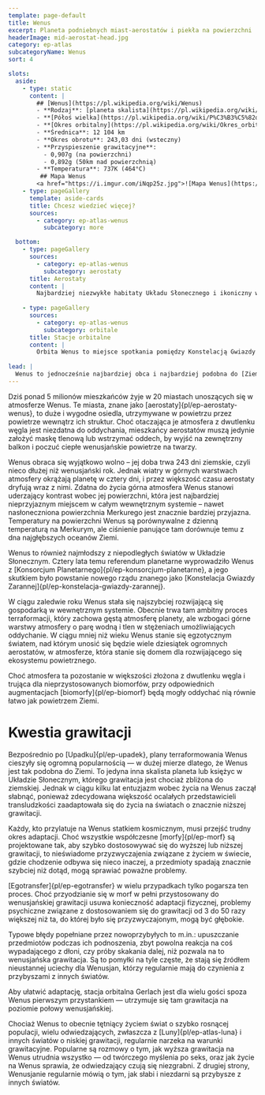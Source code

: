 ```yaml
---
template: page-default
title: Wenus
excerpt: Planeta podniebnych miast-aerostatów i piekła na powierzchni
headerImage: mid-aerostat-head.jpg
category: ep-atlas
subcategoryName: Wenus
sort: 4

slots:
  aside:
    - type: static
      content: |
        ## [Wenus](https://pl.wikipedia.org/wiki/Wenus)
        - **Rodzaj**: [planeta skalista](https://pl.wikipedia.org/wiki/Planeta_skalista)
        - **[Półoś wielka](https://pl.wikipedia.org/wiki/P%C3%B3%C5%82o%C5%9B_wielka)**: 0,723 [au](https://pl.wikipedia.org/wiki/Jednostka_astronomiczna)
        - **[Okres orbitalny](https://pl.wikipedia.org/wiki/Okres_orbitalny)**: 224,70 dni
        - **Średnica**: 12 104 km
        - **Okres obrotu**: 243,03 dni (wsteczny)
        - **Przyspieszenie grawitacyjne**: 
          - 0,907g (na powierzchni)
          - 0,892g (50km nad powierzchnią)
        - **Temperatura**: 737K (464°C)
         ## Mapa Wenus
        <a href="https://i.imgur.com/iNqp25z.jpg">![Mapa Wenus](https://i.imgur.com/iNqp25z.jpg)</a>
    - type: pageGallery
      template: aside-cards
      title: Chcesz wiedzieć więcej?
      sources: 
        - category: ep-atlas-wenus
          subcategory: more

  bottom:
    - type: pageGallery
      sources:
        - category: ep-atlas-wenus
          subcategory: aerostaty
      title: Aerostaty
      content: |
        Najbardziej niezwykłe habitaty Układu Słonecznego i ikoniczny widok na wenusjańskim niebie
    
    - type: pageGallery
      sources:
        - category: ep-atlas-wenus
          subcategory: orbitale
      title: Stacje orbitalne
      content: |
        Orbita Wenus to miejsce spotkania pomiędzy Konstelacją Gwiazdy Zarannej a Konsorcjum Planetarnym. Obecnie wokół Wenus mieszka 350 000 przedstawicieli transludzkości. Większość stacji orbitalnych należy do Konstelacji Gwiazdy Zarannej, jednak nieco ponad 100 000 mieszkańców wenusjańskiej orbity wciąż posiada obywatelstwo Konsorcjum Planetarnego.
      
lead: |
  Wenus to jednocześnie najbardziej obca i najbardziej podobna do [Ziemi]{pl/ep-atlas-ziemia} planeta [wewnętrznego systemu]{pl/ep-wewnetrze}. Jej grawitacja stanowi 90% ziemskiej – bliższa ziemskiej niż jakikolwiek inny zamieszkany świat. Na wysokości 52–58 kilometrów ciśnienie atmosferyczne i temperatura są również bardzo zbliżone do ziemskich, co czyni ten rejon Wenus znacznie bardziej przyjaznym niż jakiekolwiek miejsce na [Marsie]{pl/ep-atlas-mars} przed rozpoczęciem obecnego procesu terraformacji.
---
```

Dziś ponad 5 milionów mieszkańców żyje w 20 miastach unoszących się w atmosferze Wenus. Te miasta, znane jako [aerostaty]{pl/ep-aerostaty-wenus}, to duże i wygodne osiedla, utrzymywane w powietrzu przez powietrze wewnątrz ich struktur. Choć otaczająca je atmosfera z dwutlenku węgla jest niezdatna do oddychania, mieszkańcy aerostatów muszą jedynie założyć maskę tlenową lub wstrzymać oddech, by wyjść na zewnętrzny balkon i poczuć ciepłe wenusjańskie powietrze na twarzy.

Wenus obraca się wyjątkowo wolno – jej doba trwa 243 dni ziemskie, czyli nieco dłużej niż wenusjański rok. Jednak wiatry w górnych warstwach atmosfery okrążają planetę w cztery dni, i przez większość czasu aerostaty dryfują wraz z nimi. Zdatna do życia górna atmosfera Wenus stanowi uderzający kontrast wobec jej powierzchni, która jest najbardziej nieprzyjaznym miejscem w całym wewnętrznym systemie – nawet nasłoneczniona powierzchnia Merkurego jest znacznie bardziej przyjazna. Temperatury na powierzchni Wenus są porównywalne z dzienną temperaturą na Merkurym, ale ciśnienie panujące tam dorównuje temu z dna najgłębszych oceanów Ziemi.

Wenus to również najmłodszy z niepodległych światów w Układzie Słonecznym. Cztery lata temu referendum planetarne wyprowadziło Wenus z [Konsorcjum Planetarnego]{pl/ep-konsorcjum-planetarne}, a jego skutkiem było powstanie nowego rządu znanego jako [Konstelacja Gwiazdy Zarannej]{pl/ep-konstelacja-gwiazdy-zarannej}.

W ciągu zaledwie roku Wenus stała się najszybciej rozwijającą się gospodarką w wewnętrznym systemie. Obecnie trwa tam ambitny proces terraformacji, który zachowa gęstą atmosferę planety, ale wzbogaci górne warstwy atmosfery o parę wodną i tlen w stężeniach umożliwiających oddychanie. W ciągu mniej niż wieku Wenus stanie się egzotycznym światem, nad którym unosić się będzie wiele dziesiątek ogromnych aerostatów, w atmosferze, która stanie się domem dla rozwijającego się ekosystemu powietrznego.

Choć atmosfera ta pozostanie w większości złożona z dwutlenku węgla i trująca dla nieprzystosowanych biomorfów, przy odpowiednich augmentacjach [biomorfy]{pl/ep-biomorf} będą mogły oddychać nią równie łatwo jak powietrzem Ziemi.

# Kwestia grawitacji
Bezpośrednio po [Upadku]{pl/ep-upadek}, plany terraformowania Wenus cieszyły się ogromną popularnością — w dużej mierze dlatego, że Wenus jest tak podobna do Ziemi. To jedyna inna skalista planeta lub księżyc w Układzie Słonecznym, którego grawitacja jest chociaż zbliżona do ziemskiej. Jednak w ciągu kilku lat entuzjazm wobec życia na Wenus zaczął słabnąć, ponieważ zdecydowana większość ocalałych przedstawicieli transludzkości zaadaptowała się do życia na światach o znacznie niższej grawitacji.

Każdy, kto przylatuje na Wenus statkiem kosmicznym, musi przejść trudny okres adaptacji. Choć wszystkie współczesne [morfy]{pl/ep-morf} są projektowane tak, aby szybko dostosowywać się do wyższej lub niższej grawitacji, to nieświadome przyzwyczajenia związane z życiem w świecie, gdzie chodzenie odbywa się nieco inaczej, a przedmioty spadają znacznie szybciej niż dotąd, mogą sprawiać poważne problemy.

[Egotransfer]{pl/ep-egotransfer} w wielu przypadkach tylko pogarsza ten proces. Choć przyodzianie się w morf w pełni przystosowany do wenusjańskiej grawitacji usuwa konieczność adaptacji fizycznej, problemy psychiczne związane z dostosowaniem się do grawitacji od 3 do 50 razy większej niż ta, do której było się przyzwyczajonym, mogą być głębokie.

Typowe błędy popełniane przez nowoprzybyłych to m.in.: upuszczanie przedmiotów podczas ich podnoszenia, zbyt powolna reakcja na coś wypadającego z dłoni, czy próby skakania dalej, niż pozwala na to wenusjańska grawitacja. Są to pomyłki na tyle częste, że stają się źródłem nieustannej uciechy dla Wenusjan, którzy regularnie mają do czynienia z przybyszami z innych światów.

Aby ułatwić adaptację, stacja orbitalna Gerlach jest dla wielu gości spoza Wenus pierwszym przystankiem — utrzymuje się tam grawitacja na poziomie połowy wenusjańskiej.

Chociaż Wenus to obecnie tętniący życiem świat o szybko rosnącej populacji, wielu odwiedzających, zwłaszcza z [Luny]{pl/ep-atlas-luna} i innych światów o niskiej grawitacji, regularnie narzeka na warunki grawitacyjne. Popularne są rozmowy o tym, jak wyższa grawitacja na Wenus utrudnia wszystko — od twórczego myślenia po seks, oraz jak życie na Wenus sprawia, że odwiedzający czują się niezgrabni. Z drugiej strony, Wenusjanie regularnie mówią o tym, jak słabi i niezdarni są przybysze z innych światów.
